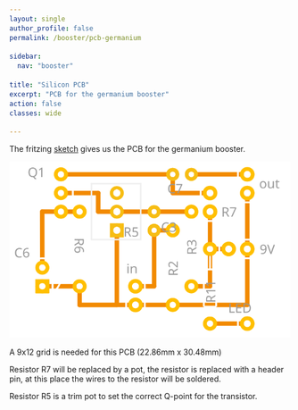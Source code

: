 ```yaml
---
layout: single
author_profile: false
permalink: /booster/pcb-germanium

sidebar:
  nav: "booster"

title: "Silicon PCB"
excerpt: "PCB for the germanium booster"
action: false
classes: wide

---
```

The fritzing [sketch](/assets/fritzing/booster/germanium.fzz) gives us the PCB for the germanium booster.

![](/assets/images/booster/germanium_pcb.svg)

A 9x12 grid is needed for this PCB (22.86mm x 30.48mm)

Resistor R7 will be replaced by a pot, the resistor is replaced with a header pin, at this place the wires to the resistor will be soldered.

Resistor R5 is a trim pot to set the correct Q-point for the transistor.
